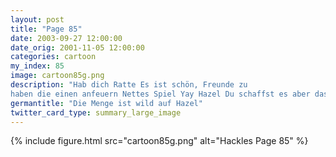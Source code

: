 ```yaml
---
layout: post
title: "Page 85"
date: 2003-09-27 12:00:00
date_orig: 2001-11-05 12:00:00
categories: cartoon
my_index: 85
image: cartoon85g.png
description: "Hab dich Ratte Es ist schön, Freunde zu
haben die einen anfeuern Nettes Spiel Yay Hazel Du schaffst es aber das wird langsam peinlich Boss Dog Katrina Vittles Hazel Hackles"
germantitle: "Die Menge ist wild auf Hazel"
twitter_card_type: summary_large_image
---
```


{% include figure.html src="cartoon85g.png" alt="Hackles Page 85"  %}
